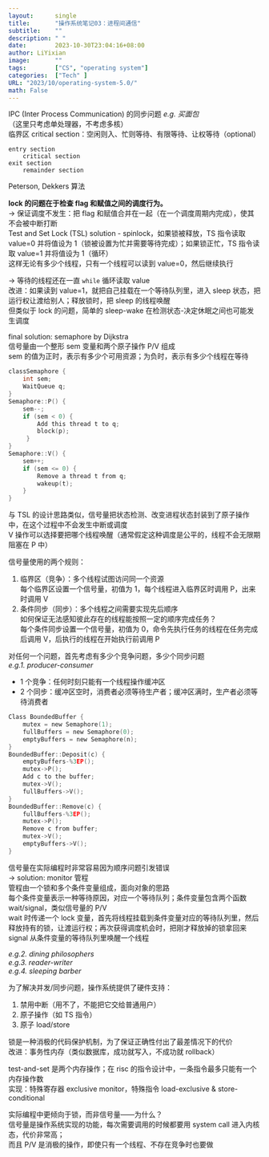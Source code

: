 ```yaml
---
layout: 	 single
title:       "操作系统笔记03：进程间通信"
subtitle:    ""
description: " "
date:        2023-10-30T23:04:16+08:00
author: LiYixian
image:       ""
tags:        ["CS", "operating system"]
categories:  ["Tech" ]
URL: "2023/10/operating-system-5.0/"
math: False
---
```


IPC (Inter Process Communication) 的同步问题 *e.g. 买面包*  
（这里只考虑单处理器，不考虑多核）  
临界区 critical section：空闲则入、忙则等待、有限等待、让权等待（optional）  

```
entry section
	critical section
exit section
	remainder section
```

Peterson, Dekkers 算法  

**lock 的问题在于检查 flag 和赋值之间的调度行为。**  
-> 保证调度不发生：把 flag 和赋值合并在一起（在一个调度周期内完成），使其不会被中断打断  
Test and Set Lock (TSL) solution - spinlock，如果锁被释放，TS 指令读取 value=0 并将值设为 1（锁被设置为忙并需要等待完成）；如果锁正忙，TS 指令读取 value=1 并将值设为 1（循环）  
这样无论有多少个线程，只有一个线程可以读到 value=0，然后继续执行  

-> 等待的线程还在一直 `while` 循环读取 value  
改进：如果读到 value=1，就把自己挂载在一个等待队列里，进入 sleep 状态，把运行权让渡给别人；释放锁时，把 sleep 的线程唤醒  
但类似于 lock 的问题，简单的 sleep-wake 在检测状态-决定休眠之间也可能发生调度  

final solution: semaphore by Dijkstra  
信号量由一个整形 sem 变量和两个原子操作 P/V 组成  
sem 的值为正时，表示有多少个可用资源；为负时，表示有多少个线程在等待  

```c
classSemaphore {
	int sem;
	WaitQueue q;
}
Semaphore::P() {
	sem--;
	if (sem < 0) {
        Add this thread t to q;
        block(p);
     }
}
Semaphore::V() {
    sem++; 
    if (sem <= 0) {
        Remove a thread t from q;
        wakeup(t);        
    }
}
```
与 TSL 的设计思路类似，信号量把状态检测、改变进程状态封装到了原子操作中，在这个过程中不会发生中断或调度  
V 操作可以选择要把哪个线程唤醒（通常假定这种调度是公平的，线程不会无限期阻塞在 P 中）  

信号量使用的两个规则：  
1. 临界区（竞争）：多个线程试图访问同一个资源  
	每个临界区设置一个信号量，初值为 1，每个线程进入临界区时调用 P，出来时调用 V  
2. 条件同步（同步）：多个线程之间需要实现先后顺序  
	如何保证无法感知彼此存在的线程能按照一定的顺序完成任务？  
	每个条件同步设置一个信号量，初值为 0，命令先执行任务的线程在任务完成后调用 V，后执行的线程在开始执行前调用 P  

对任何一个问题，首先考虑有多少个竞争问题，多少个同步问题  
*e.g.1. producer-consumer*   

- 1 个竞争：任何时刻只能有一个线程操作缓冲区
- 2 个同步：缓冲区空时，消费者必须等待生产者；缓冲区满时，生产者必须等待消费者  

```c
Class BoundedBuffer {
    mutex = new Semaphore(1);
    fullBuffers = new Semaphore(0);
    emptyBuffers = new Semaphore(n);
}
BoundedBuffer::Deposit(c) {
    emptyBuffers-%3EP(); 
    mutex->P(); 
    Add c to the buffer;
    mutex->V();
    fullBuffers->V();
}
BoundedBuffer::Remove(c) {
    fullBuffers-%3EP();
    mutex->P();
    Remove c from buffer;
    mutex->V();
    emptyBuffers->V();
}
```

信号量在实际编程时非常容易因为顺序问题引发错误  
-> solution: monitor 管程  
管程由一个锁和多个条件变量组成，面向对象的思路  
每个条件变量表示一种等待原因，对应一个等待队列；条件变量包含两个函数 wait/signal，类似信号量的 P/V  
wait 时传递一个 lock 变量，首先将线程挂载到条件变量对应的等待队列里，然后释放持有的锁，让渡运行权；再次获得调度机会时，把刚才释放掉的锁拿回来  
signal 从条件变量的等待队列里唤醒一个线程  

*e.g.2. dining philosophers*  
*e.g.3. reader-writer*  
*e.g.4. sleeping barber*  

为了解决并发/同步问题，操作系统提供了硬件支持：  
1. 禁用中断（用不了，不能把它交给普通用户）
2. 原子操作（如 TS 指令）
3. 原子 load/store

锁是一种消极的代码保护机制，为了保证正确性付出了最差情况下的代价  
改进：事务性内存（类似数据库，成功就写入，不成功就 rollback）  

test-and-set 是两个内存操作；在 risc 的指令设计中，一条指令最多只能有一个内存操作数  
实现：特殊寄存器 exclusive monitor，特殊指令 load-exclusive & store-conditional  

实际编程中更倾向于锁，而非信号量——为什么？  
信号量是操作系统实现的功能，每次需要调用的时候都要用 system call 进入内核态，代价非常高；  
而且 P/V 是消极的操作，即使只有一个线程、不存在竞争时也要做  
